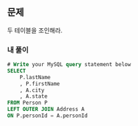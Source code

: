 ## 문제
두 테이블을 조인해라.

### 내 풀이
```sql
# Write your MySQL query statement below
SELECT
    P.lastName
    , P.firstName
    , A.city
    , A.state
FROM Person P
LEFT OUTER JOIN Address A
ON P.personId = A.personId
```
